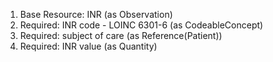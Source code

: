 1. Base Resource: INR (as Observation)
1. Required: INR code - LOINC 6301-6 (as CodeableConcept)
1. Required: subject of care (as Reference(Patient))
1. Required: INR value   (as Quantity)
		
